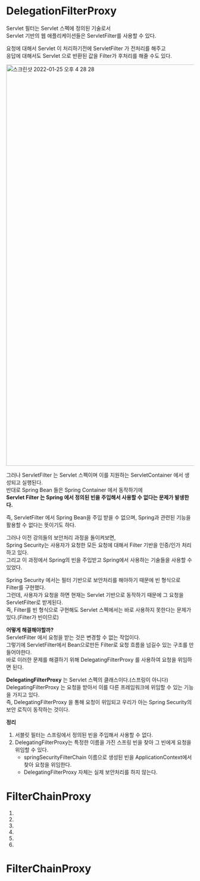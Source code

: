 # DelegationFilterProxy

Servlet 필터는 Servlet 스펙에 정의된 기술로서   
Servlet 기반의 웹 애플리케이션들은 ServletFilter를 사용할 수 있다.     

요청에 대해서 Servlet 이 처리하기전에 ServletFilter 가 전처리를 해주고     
응답에 대해서도 Servlet 으로 반환된 값을 Filter가 후처리를 해줄 수도 있다.     
   
<img width="1078" alt="스크린샷 2022-01-25 오후 4 28 28" src="https://user-images.githubusercontent.com/50267433/150930780-fa0adc81-573e-4d9f-bfb3-51a0b656d2fd.png">
  
그러나 ServletFilter 는 Servlet 스펙이며 이를 지원하는 ServletContainer 에서 생성되고 실행된다.     
반대로 Spring Bean 들은 Spring Container 에서 동작하기에    
**Servlet Filter 는 Spring 에서 정의된 빈을 주입해서 사용할 수 없다는 문제가 발생한다.**    
    
즉, ServletFilter 에서 Spring Bean을 주입 받을 수 없으며, Spring과 관련된 기능을 활용할 수 없다는 뜻이기도 하다.       
    
그러나 이전 강의들의 보안처리 과정을 돌이켜보면,        
Spring Security는 사용자가 요청한 모든 요청에 대해서 Filter 기반을 인증/인가 처리하고 있다.      
그리고 이 과정에서 Spring의 빈을 주입받고 Spring에서 사용하는 기술들을 사용할 수 있었다.   
 
Spring Security 에서는 필터 기반으로 보안처리를 해야하기 때문에 빈 형식으로 Filter를 구현했다.        
그런데, 사용자가 요청을 하면 현재는 Servlet 기반으로 동작하기 때문에 그 요청을 ServletFilter로 받게된다.     
즉, Filter를 빈 형식으로 구현해도 Servlet 스펙에서는 바로 사용하지 못한다는 문제가 있다.(Filter가 빈이므로)      

**어떻게 해결해야할까?**   
ServletFilter 에서 요청을 받는 것은 변경할 수 없는 작업이다.     
그렇기에 ServletFilter에서 Bean으로만든 Filter로 요청 흐름을 넘길수 있는 구조를 만들어야한다.    
바로 이러한 문제를 해결하기 위해 DelegatingFilterProxy 를 사용하여 요청을 위임하면 된다.    
   
**DelegatingFilterProxy** 는 Servlet 스펙의 클래스이다.(스프링이 아니다)         
DelegatingFilterProxy 는 요청을 받아서 이를 다른 프레임워크에 위임할 수 있는 기능을 가지고 있다.      
즉, DelegatingFilterProxy 을 통해 요청이 위임되고 우리가 아는 Spring Security의 보안 로직이 동작하는 것이다.   

**정리**   
1. 서블릿 필터는 스프링에서 정의된 빈을 주입해서 사용할 수 없다.      
2. DelegatingFilterProxy는 특정한 이름을 가진 스프링 빈을 찾아 그 빈에게 요청을 위임할 수 있다.       
    * springSecurityFilterChain 이름으로 생성된 빈을 ApplicationContext에서 찾아 요청을 위임한다.    
    * DelegatingFilterProxy 자체는 실제 보안처리를 하지 않는다.     

# FilterChainProxy 

1.
2.
3.
4.
5.
6.






# FilterChainProxy  

